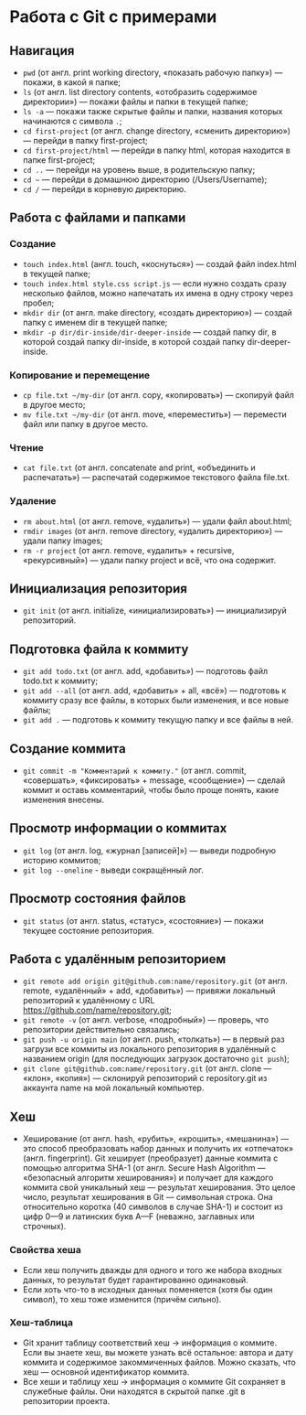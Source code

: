 # Работа с Git с примерами

## Навигация  
- `pwd` (от англ. print working directory, «показать рабочую папку») — покажи, в какой я папке;  
- `ls` (от англ. list directory contents, «отобразить содержимое директории») — покажи файлы и папки в текущей папке;  
- `ls -a` — покажи также скрытые файлы и папки, названия которых начинаются с символа `.`;  
- `cd first-project` (от англ. change directory, «сменить директорию») — перейди в папку first-project;  
- `cd first-project/html` — перейди в папку html, которая находится в папке first-project;  
- `cd ..` — перейди на уровень выше, в родительскую папку;
- `cd ~` — перейди в домашнюю директорию (/Users/Username);
- `cd /` — перейди в корневую директорию.

## Работа с файлами и папками  
### Создание  
- `touch index.html` (англ. touch, «коснуться») — создай файл index.html в текущей папке;  
- `touch index.html style.css script.js` — если нужно создать сразу несколько файлов, можно напечатать их имена в одну строку через пробел;  
- `mkdir dir` (от англ. make directory, «создать директорию») — создай папку с именем dir в текущей папке;  
- `mkdir -p dir/dir-inside/dir-deeper-inside` — создай папку dir, в которой создай папку dir-inside, в которой создай папку dir-deeper-inside.

### Копирование и перемещение  
- `cp file.txt ~/my-dir` (от англ. copy, «копировать») — скопируй файл в другое место;  
- `mv file.txt ~/my-dir` (от англ. move, «переместить») — перемести файл или папку в другое место.

### Чтение  
- `cat file.txt` (от англ. concatenate and print, «объединить и распечатать») — распечатай содержимое текстового файла file.txt.

### Удаление  
- `rm about.html` (от англ. remove, «удалить») — удали файл about.html;  
- `rmdir images` (от англ. remove directory, «удалить директорию») — удали папку images;  
- `rm -r project` (от англ. remove, «удалить» + recursive, «рекурсивный») — удали папку project и всё, что она содержит.

## Инициализация репозитория  
- `git init` (от англ. initialize, «инициализировать») — инициализируй репозиторий.

## Подготовка файла к коммиту  
- `git add todo.txt` (от англ. add, «добавить») — подготовь файл todo.txt к коммиту;  
- `git add --all` (от англ. add, «добавить» + all, «всё») — подготовь к коммиту сразу все файлы, в которых были изменения, и все новые файлы;  
- `git add .` — подготовь к коммиту текущую папку и все файлы в ней.

## Создание коммита  
- `git commit -m "Комментарий к коммиту."` (от англ. commit, «совершать», «фиксировать» + message, «сообщение») — сделай коммит и оставь комментарий, чтобы было проще понять, какие изменения внесены.

## Просмотр информации о коммитах  
- `git log` (от англ. log, «журнал [записей]») — выведи подробную историю коммитов;  
- `git log --oneline` - выведи сокращённый лог.

## Просмотр состояния файлов  
- `git status` (от англ. status, «статус», «состояние») — покажи текущее состояние репозитория.

## Работа с удалённым репозиторием  
- `git remote add origin git@github.com:name/repository.git` (от англ. remote, «удалённый» + add, «добавить») — привяжи локальный репозиторий к удалённому с URL https://github.com/name/repository.git;  
- `git remote -v` (от англ. verbose, «подробный») — проверь, что репозитории действительно связались;  
- `git push -u origin main` (от англ. push, «толкать») — в первый раз загрузи все коммиты из локального репозитория в удалённый с названием origin (для последующих загрузок достаточно `git push`);  
- `git clone git@github.com:name/repository.git` (от англ. clone — «клон», «копия») — склонируй репозиторий с repository.git из аккаунта name на мой локальный компьютер.

## Хеш  
- Хеширование (от англ. hash, «рубить», «крошить», «мешанина») — это способ преобразовать набор данных и получить их «отпечаток» (англ. fingerprint). Git хеширует (преобразует) данные коммита с помощью алгоритма SHA-1 (от англ. Secure Hash Algorithm — «безопасный алгоритм хеширования») и получает для каждого коммита свой уникальный хеш — результат хеширования. Это целое число, результат хеширования в Git — символьная строка. Она относительно коротка (40 символов в случае SHA-1) и состоит из цифр 0—9 и латинских букв A—F (неважно, заглавных или строчных).

### Свойства хеша  
- Если хеш получить дважды для одного и того же набора входных данных, то результат будет гарантированно одинаковый.
- Если хоть что-то в исходных данных поменяется (хотя бы один символ), то хеш тоже изменится (причём сильно).

### Хеш-таблица  
- Git хранит таблицу соответствий хеш → информация о коммите. Если вы знаете хеш, вы можете узнать всё остальное: автора и дату коммита и содержимое закоммиченных файлов. Можно сказать, что хеш — основной идентификатор коммита.  
- Все хеши и таблицу хеш → информация о коммите Git сохраняет в служебные файлы. Они находятся в скрытой папке .git в репозитории проекта.


